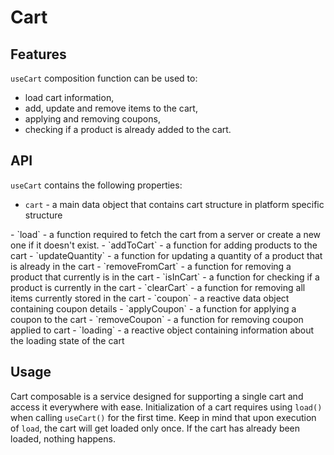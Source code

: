 # Cart

## Features

`useCart` composition function can be used to:

* load cart information,
* add, update and remove items to the cart,
* applying and removing coupons,
* checking if a product is already added to the cart.

## API

`useCart` contains the following properties:

- `cart` - a main data object that contains cart structure in platform specific structure
<Content slot-key="cart-interface" />
- `load` - a function required to fetch the cart from a server or create a new one if it doesn't exist.  
- `addToCart` - a function for adding products to the cart
- `updateQuantity` - a function for updating a quantity of a product that is already in the cart
- `removeFromCart` - a function for removing a product that currently is in the cart
- `isInCart` - a function for checking if a product is currently in the cart
- `clearCart` - a function for removing all items currently stored in the cart
- `coupon` - a reactive data object containing coupon details
- `applyCoupon` - a function for applying a coupon to the cart
- `removeCoupon` - a function for removing coupon applied to cart
- `loading` - a reactive object containing information about the loading state of the cart

## Usage

Cart composable is a service designed for supporting a single cart and access it everywhere with ease.
Initialization of a cart requires using `load()` when calling `useCart()` for the first time. Keep in mind that upon
execution of `load`, the cart will get loaded only once. If the cart has already been loaded, nothing happens.  

<Content slot-key="cart-initialization" />

